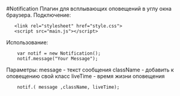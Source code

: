 #Notification
Плагин для всплывающих оповещений в углу окна браузера. 
Подключение:

       <link rel="stylesheet" href="style.css">
       <script src="main.js"></script>

Использование:

        var notif = new Notification();
        notif.message("Your Message");

Параметры:
message - текст сообщения
className - добавить к оповещению свой класс
liveTime - время жизни оповещения

        notif.( message ,className, liveTime);